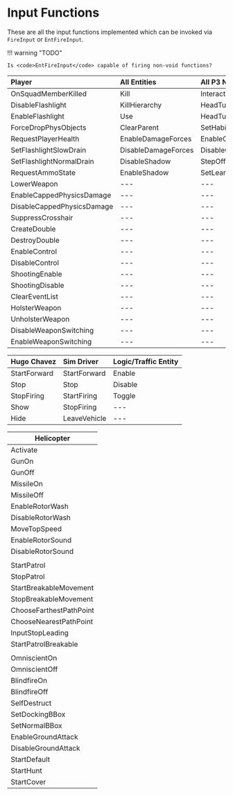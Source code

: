 # Input Functions
These are all the input functions implemented which can be invoked via <code>FireInput</code> or <code>EntFireInput</code>.

!!! warning "TODO"

    Is <code>EntFireInput</code> capable of firing non-void functions?

|			Player		  		| 	  All Entities 		| 	  All P3 NPCs 		|
|:------------------------------|:----------------------|:----------------------|
| OnSquadMemberKilled 			| Kill 					| InteractivePowerDown 	|
| DisableFlashlight 			| KillHierarchy 		| HeadTurningOff 		|
| EnableFlashlight 				| Use 					| HeadTurningOn 		|
| ForceDropPhysObjects 			| ClearParent 			| SetHabitatID 			|
| RequestPlayerHealth 			| EnableDamageForces 	| EnableCollisionCheck 	|
| SetFlashlightSlowDrain 		| DisableDamageForces 	| DisableCollisionCheck |
| SetFlashlightNormalDrain 		| DisableShadow 		| StepOffVehiclePath 	|
| RequestAmmoState 				| EnableShadow 			| SetLeanGroup 			|
| LowerWeapon 					| ---					| ---					|
| EnableCappedPhysicsDamage 	| ---					| ---					|
| DisableCappedPhysicsDamage 	| ---					| ---					|
| SuppressCrosshair 			| ---					| ---					|
| CreateDouble 					| ---					| ---					|
| DestroyDouble 				| ---					| ---					|
| EnableControl 				| ---					| ---					|
| DisableControl 				| ---					| ---					|
| ShootingEnable 				| ---					| ---					|
| ShootingDisable 				| ---					| ---					|
| ClearEventList 				| ---					| ---					|
| HolsterWeapon 				| ---					| ---					|
| UnholsterWeapon 				| ---					| ---					|
| DisableWeaponSwitching 		| ---					| ---					|
| EnableWeaponSwitching 		| ---					| ---					|

|	Hugo Chavez	| Sim Driver   | Logic/Traffic Entity |
|:--------------|:-------------|:---------------------|
| StartForward	| StartForward | Enable				  |
| Stop			| Stop		   | Disable			  |
| StopFiring	| StartFiring  | Toggle				  |
| Show			| StopFiring   | ---				  |
| Hide			| LeaveVehicle | ---				  |



|Helicopter					|
|---------------------------|
| Activate                  |
| GunOn                     |
| GunOff                    |
| MissileOn                 |
| MissileOff                |
| EnableRotorWash           |
| DisableRotorWash          |
| MoveTopSpeed              |
| EnableRotorSound          |
| DisableRotorSound         |
|                           |
| StartPatrol               |
| StopPatrol                |
| StartBreakableMovement    |
| StopBreakableMovement     |
| ChooseFarthestPathPoint   |
| ChooseNearestPathPoint    |
| InputStopLeading          |
| StartPatrolBreakable      |
|                           |
| OmniscientOn              |
| OmniscientOff             |
| BlindfireOn               |
| BlindfireOff              |
| SelfDestruct              |
| SetDockingBBox            |
| SetNormalBBox             |
| EnableGroundAttack        |
| DisableGroundAttack       |
| StartDefault              |
| StartHunt                 |
| StartCover                |

